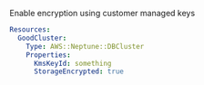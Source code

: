 
Enable encryption using customer managed keys

```yaml
Resources:
  GoodCluster:
    Type: AWS::Neptune::DBCluster
    Properties:
      KmsKeyId: something
      StorageEncrypted: true
```


